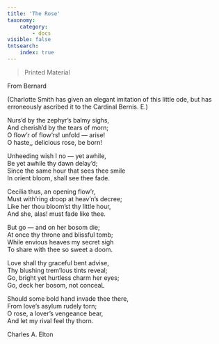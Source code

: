 ```yaml
---
title: 'The Rose'
taxonomy:
    category:
        - docs
visible: false
tntsearch:
    index: true
---
```


> <span class="red">Printed Material</span>

<span class="title">From Bernard</span>
  
(Charlotte Smith has given an elegant imitation of this little ode, but has erroneously ascribed it to the Cardinal Bernis. E.)  
  
Nurs’d by the zephyr’s balmy sighs,  
And cherish’d by the tears of morn;  
O flow’r of flow’rs! unfold — arise!  
O haste,, delicious rose, be born!  
  
Unheeding wish I no — yet awhile,  
Be yet awhile thy dawn delay’d;  
Since the same hour that sees thee smile  
In orient bloom, shall see thee fade.  
  
Cecilia thus, an opening flow’r,  
Must with’ring droop at heav’n’s decree;  
Like her thou bloom’st thy little hour,  
And she, alas! must fade like thee.  
  
But go — and on her bosom die;  
At once thy throne and blissful tomb;  
While envious heaves my secret sigh  
To share with thee so sweet a doom.  
  
Love shall thy graceful bent advise,  
Thy blushing trem’lous tints reveal;  
Go, bright yet hurtless charm her eyes;  
Go, deck her bosom, not conceaL  
  
Should some bold hand invade thee there,  
From love’s asylum rudely torn;  
O rose, a lover’s vengeance bear,  
And let my rival feel thy thorn.  
  
Charles A. Elton
